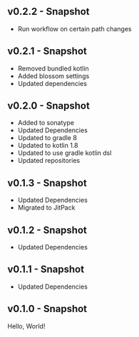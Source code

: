 ## v0.2.2 - Snapshot
* Run workflow on certain path changes

## v0.2.1 - Snapshot
* Removed bundled kotlin
* Added blossom settings
* Updated dependencies

## v0.2.0 - Snapshot
* Added to sonatype
* Updated Dependencies
* Updated to gradle 8
* Updated to kotlin 1.8
* Updated to use gradle kotlin dsl
* Updated repositories

## v0.1.3 - Snapshot
* Updated Dependencies
* Migrated to JitPack

## v0.1.2 - Snapshot
* Updated Dependencies

## v0.1.1 - Snapshot
* Updated Dependencies

## v0.1.0 - Snapshot
Hello, World!
